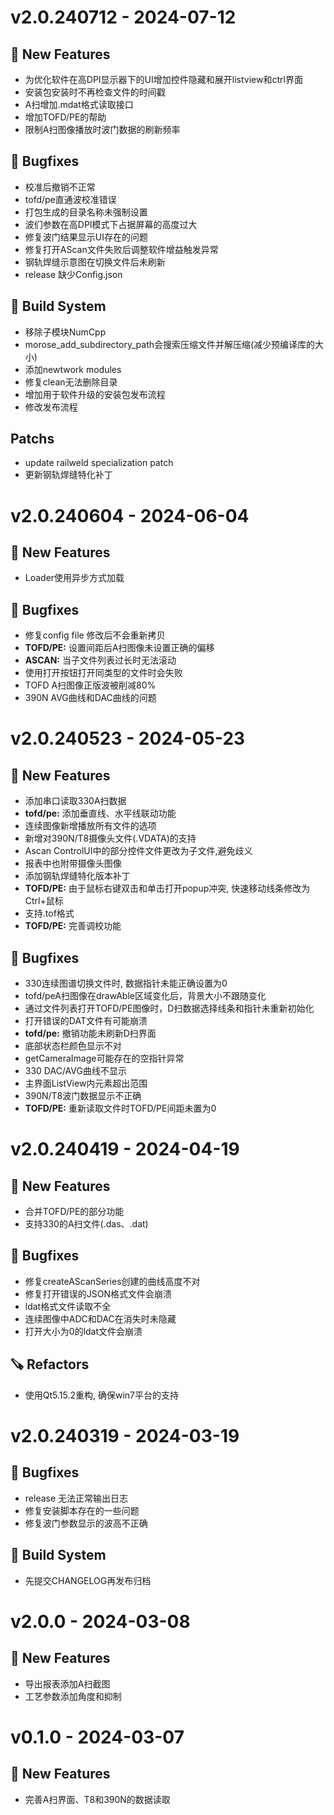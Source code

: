 # v2.0.240712 - 2024-07-12

## 🎉 New Features
- 为优化软件在高DPI显示器下的UI增加控件隐藏和展开listview和ctrl界面
- 安装包安装时不再检查文件的时间戳
- A扫增加.mdat格式读取接口
- 增加TOFD/PE的帮助
- 限制A扫图像播放时波门数据的刷新频率

## 🐛 Bugfixes
- 校准后撤销不正常
- tofd/pe直通波校准错误
- 打包生成的目录名称未强制设置
- 波们参数在高DPI模式下占据屏幕的高度过大
- 修复波门结果显示UI存在的问题
- 修复打开AScan文件失败后调整软件增益触发异常
- 钢轨焊缝示意图在切换文件后未刷新
- release 缺少Config.json

## 🧱 Build System
- 移除子模块NumCpp
- morose_add_subdirectory_path会搜索压缩文件并解压缩(减少预编译库的大小)
- 添加newtwork modules
- 修复clean无法删除目录
- 增加用于软件升级的安装包发布流程
- 修改发布流程

## Patchs
- update railweld specialization patch
- 更新钢轨焊缝特化补丁


# v2.0.240604 - 2024-06-04

## 🎉 New Features
- Loader使用异步方式加载

## 🐛 Bugfixes
- 修复config file 修改后不会重新拷贝
- **TOFD/PE:** 设置间距后A扫图像未设置正确的偏移
- **ASCAN:** 当子文件列表过长时无法滚动
- 使用打开按钮打开同类型的文件时会失败
- TOFD A扫图像正版波被削减80%
- 390N AVG曲线和DAC曲线的问题


# v2.0.240523 - 2024-05-23

## 🎉 New Features
- 添加串口读取330A扫数据
- **tofd/pe:** 添加垂直线、水平线联动功能
- 连续图像新增播放所有文件的选项
- 新增对390N/T8摄像头文件(.VDATA)的支持
- Ascan ControlUI中的部分控件文件更改为子文件,避免歧义
- 报表中也附带摄像头图像
- 添加钢轨焊缝特化版本补丁
- **TOFD/PE:** 由于鼠标右键双击和单击打开popup冲突, 快速移动线条修改为Ctrl+鼠标
- 支持.tof格式
- **TOFD/PE:** 完善调校功能

## 🐛 Bugfixes
- 330连续图谱切换文件时, 数据指针未能正确设置为0
- tofd/peA扫图像在drawAble区域变化后，背景大小不跟随变化
- 通过文件列表打开TOFD/PE图像时，D扫数据选择线条和指针未重新初始化
- 打开错误的DAT文件有可能崩溃
- **tofd/pe:** 撤销功能未刷新D扫界面
- 底部状态栏颜色显示不对
- getCameraImage可能存在的空指针异常
- 330 DAC/AVG曲线不显示
- 主界面ListView内元素超出范围
- 390N/T8波门数据显示不正确
- **TOFD/PE:** 重新读取文件时TOFD/PE间距未置为0


# v2.0.240419 - 2024-04-19

## 🎉 New Features
- 合并TOFD/PE的部分功能
- 支持330的A扫文件(.das、.dat)

## 🐛 Bugfixes
- 修复createAScanSeries创建的曲线高度不对
- 修复打开错误的JSON格式文件会崩溃
- ldat格式文件读取不全
- 连续图像中ADC和DAC在消失时未隐藏
- 打开大小为0的ldat文件会崩溃

## 🪚 Refactors
- 使用Qt5.15.2重构, 确保win7平台的支持


# v2.0.240319 - 2024-03-19

## 🐛 Bugfixes
- release 无法正常输出日志
- 修复安装脚本存在的一些问题
- 修复波门参数显示的波高不正确

## 🧱 Build System
- 先提交CHANGELOG再发布归档


# v2.0.0 - 2024-03-08

## 🎉 New Features
- 导出报表添加A扫截图
- 工艺参数添加角度和抑制


# v0.1.0 - 2024-03-07

## 🎉 New Features
- 完善A扫界面、T8和390N的数据读取



